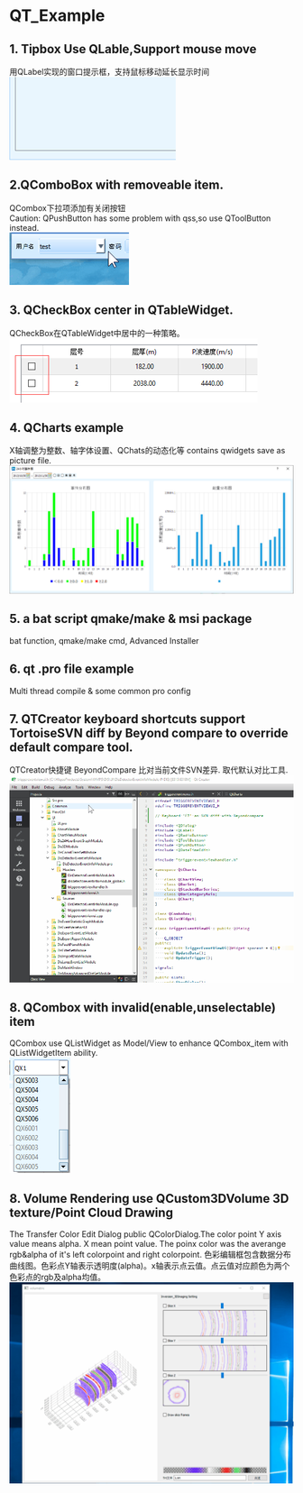 # QT_Example

## 1. Tipbox Use QLable,Support mouse move
  用QLabel实现的窗口提示框，支持鼠标移动延长显示时间  
  ![image](https://github.com/ZYV037/QT_Example/blob/master/1_tipbox/tipbox.gif)
  
## 2.QComboBox with removeable item.
  QCombox下拉项添加有关闭按钮   
  Caution: QPushButton has some problem with qss,so use QToolButton instead.   
  ![image](https://github.com/ZYV037/QT_Example/blob/master/2_qcombox_removeable_item/qcombox_removeable_item.gif)

## 3. QCheckBox center in QTableWidget.
   QCheckBox在QTableWidget中居中的一种策略。  
  ![image](https://github.com/ZYV037/QT_Example/blob/master/3_qtablewidget_with_center_checkbox/center_checkbox.png)

## 4. QCharts example
   X轴调整为整数、轴字体设置、QChats的动态化等
   contains qwidgets save as picture file.  
  ![image](https://github.com/ZYV037/QT_Example/blob/master/4_qchart_example/qchart_example.png)

## 5. a bat script qmake/make & msi package
  bat function, qmake/make cmd, Advanced Installer
  
## 6. qt .pro file example
  Multi thread compile & some common pro config

## 7. QTCreator keyboard shortcuts support TortoiseSVN diff by Beyond compare to override default compare tool.
  QTCreator快捷键 BeyondCompare 比对当前文件SVN差异. 取代默认对比工具.
  ![image](https://github.com/ZYV037/QT_Example/blob/master/7_shortcutkey_diff_by_beyondcompare_in_qtcreator/7_shortcutkey_diff_by_beyondcompare_in_qtcreator.gif)
  
## 8. QCombox with invalid(enable,unselectable) item
  QCombox use QListWidget as Model/View to enhance QCombox_item with QListWidgetItem ability.  
    ![image](https://github.com/ZYV037/QT_Example/blob/master/8_qcombox_with_invalid_item/qcombox_with_invalid_item.png)

## 8. Volume Rendering use QCustom3DVolume 3D texture/Point Cloud Drawing
   The Transfer Color Edit Dialog public QColorDialog.The color point Y axis value means alpha. X mean point value. The poinx color was the averange rgb&alpha of it's left colorpoint and right colorpoint.
   色彩编辑框包含数据分布曲线图。色彩点Y轴表示透明度(alpha)。x轴表示点云值。点云值对应颜色为两个色彩点的rgb及alpha均值。
    ![image](https://github.com/ZYV037/QT_Example/blob/master/9_volume_rendering/volumetric.gif)
